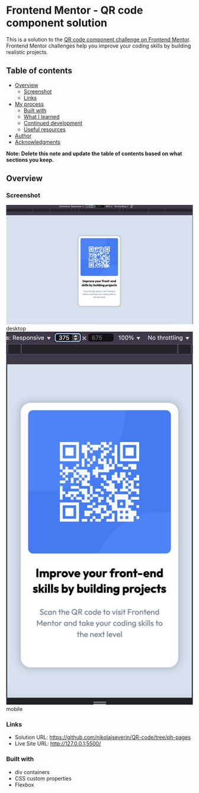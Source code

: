 # Frontend Mentor - QR code component solution

This is a solution to the [QR code component challenge on Frontend Mentor](https://www.frontendmentor.io/challenges/qr-code-component-iux_sIO_H). Frontend Mentor challenges help you improve your coding skills by building realistic projects. 

## Table of contents

- [Overview](#overview)
  - [Screenshot](#screenshot)
  - [Links](#links)
- [My process](#my-process)
  - [Built with](#built-with)
  - [What I learned](#what-i-learned)
  - [Continued development](#continued-development)
  - [Useful resources](#useful-resources)
- [Author](#author)
- [Acknowledgments](#acknowledgments)

**Note: Delete this note and update the table of contents based on what sections you keep.**

## Overview

### Screenshot
![](./design/Screenshot%202025-04-09%20at%2013.17.48.png) desktop
![](./design/Screenshot%202025-04-09%20at%2013.17.02.png) mobile


### Links

- Solution URL: https://github.com/nikolajseverin/QR-code/tree/ph-pages
- Live Site URL: http://127.0.0.1:5500/

### Built with

- div containers
- CSS custom properties
- Flexbox
